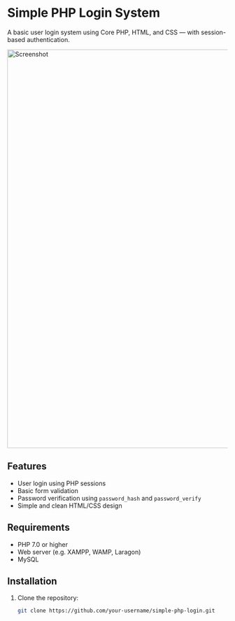 # Simple PHP Login System

A basic user login system using Core PHP, HTML, and CSS — with session-based authentication.

<img width="1919" height="912" alt="Screenshot" src="https://github.com/user-attachments/assets/4cb8d2e0-c3ca-4486-a76e-8caab9015886" />

## Features

- User login using PHP sessions
- Basic form validation
- Password verification using `password_hash` and `password_verify`
- Simple and clean HTML/CSS design

## Requirements

- PHP 7.0 or higher
- Web server (e.g. XAMPP, WAMP, Laragon)
- MySQL 

## Installation

1. Clone the repository:
   ```bash
   git clone https://github.com/your-username/simple-php-login.git
